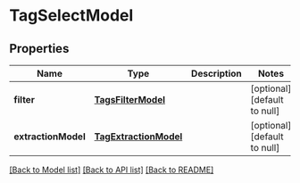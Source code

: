# TagSelectModel
## Properties

| Name | Type | Description | Notes |
|------------ | ------------- | ------------- | -------------|
| **filter** | [**TagsFilterModel**](TagsFilterModel.md) |  | [optional] [default to null] |
| **extractionModel** | [**TagExtractionModel**](TagExtractionModel.md) |  | [optional] [default to null] |

[[Back to Model list]](../README.md#documentation-for-models) [[Back to API list]](../README.md#documentation-for-api-endpoints) [[Back to README]](../README.md)

